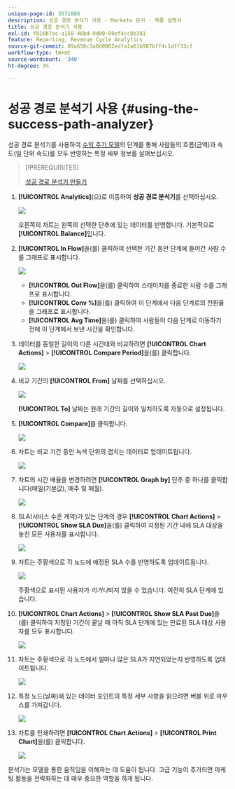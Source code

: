 ```yaml
---
unique-page-id: 3571886
description: 성공 경로 분석기 사용 - Marketo 문서 - 제품 설명서
title: 성공 경로 분석기 사용
exl-id: f816b7ac-a158-46bd-9d00-09ef4cc8b381
feature: Reporting, Revenue Cycle Analytics
source-git-commit: 09a656c3a0d0002edfa1a61b987bff4c1dff33cf
workflow-type: tm+mt
source-wordcount: '340'
ht-degree: 3%

---
```


# 성공 경로 분석기 사용 {#using-the-success-path-analyzer}

성공 경로 분석기를 사용하여 [수익 주기 모델](/help/marketo/product-docs/reporting/revenue-cycle-analytics/revenue-cycle-models/understanding-revenue-models.md)의 단계를 통해 사람들의 흐름(금액)과 속도(일 단위 속도)를 모두 반영하는 특정 세부 정보를 살펴보십시오.

>[!PREREQUISITES]
>
>[성공 경로 분석기 만들기](/help/marketo/product-docs/reporting/revenue-cycle-analytics/revenue-cycle-models/create-a-success-path-analyzer.md)

1. **[!UICONTROL Analytics]**(으)로 이동하여 **성공 경로 분석기**&#x200B;를 선택하십시오.

   ![](assets/image2015-6-12-17-3a23-3a53.png)

   오른쪽의 차트는 왼쪽의 선택한 단추에 있는 데이터를 반영합니다. 기본적으로 **[!UICONTROL Balance]**&#x200B;입니다.

1. **[!UICONTROL In Flow]**&#x200B;을(를) 클릭하여 선택한 기간 동안 단계에 들어간 사람 수를 그래프로 표시합니다.

   ![](assets/image2015-6-12-17-3a30-3a52.png)

   * **[!UICONTROL Out Flow]**&#x200B;을(를) 클릭하여 스테이지를 종료한 사람 수를 그래프로 표시합니다.
   * **[!UICONTROL Conv %]**&#x200B;을(를) 클릭하여 이 단계에서 다음 단계로의 전환율을 그래프로 표시합니다.
   * **[!UICONTROL Avg Time]**&#x200B;을(를) 클릭하여 사람들이 다음 단계로 이동하기 전에 이 단계에서 보낸 시간을 확인합니다.

1. 데이터를 동일한 길이의 다른 시간대와 비교하려면 **[!UICONTROL Chart Actions]** > **[!UICONTROL Compare Period]**&#x200B;을(를) 클릭합니다.

   ![](assets/image2015-6-12-17-3a39-3a15.png)

1. 비교 기간의 **[!UICONTROL From]** 날짜를 선택하십시오.

   ![](assets/image2015-6-12-17-3a43-3a49.png)

   **[!UICONTROL To]** 날짜는 원래 기간의 길이와 일치하도록 자동으로 설정됩니다.

1. **[!UICONTROL Compare]**&#x200B;를 클릭합니다.

   ![](assets/image2015-6-12-17-3a44-3a8.png)

1. 차트는 비교 기간 동안 녹색 단위의 겹치는 데이터로 업데이트됩니다.

   ![](assets/image2015-6-12-17-3a46-3a16.png)

1. 차트의 시간 배율을 변경하려면 **[!UICONTROL Graph by]** 단추 중 하나를 클릭합니다(매일(기본값), 매주 및 매월).

   ![](assets/image2015-6-12-17-3a46-3a55.png)

1. SLA(서비스 수준 계약)가 있는 단계의 경우 **[!UICONTROL Chart Actions]** > **[!UICONTROL Show SLA Due]**&#x200B;을(를) 클릭하여 지정된 기간 내에 SLA 대상을 놓친 모든 사용자를 표시합니다.

   ![](assets/image2015-6-12-17-3a49-3a23.png)

1. 차트는 주황색으로 각 노드에 예정된 SLA 수를 반영하도록 업데이트됩니다.

   ![](assets/image2015-6-12-17-3a50-3a16.png)

   주황색으로 표시된 사용자가 *이거나*&#x200B;되지 않을 수 있습니다. 여전히 SLA 단계에 있습니다.

1. **[!UICONTROL Chart Actions]** > **[!UICONTROL Show SLA Past Due]**&#x200B;을(를) 클릭하여 지정된 기간이 끝날 때 아직 SLA 단계에 있는 만료된 SLA 대상 사용자를 모두 표시합니다.

   ![](assets/image2015-6-12-17-3a51-3a39.png)

1. 차트는 주황색으로 각 노드에서 얼마나 많은 SLA가 지연되었는지 반영하도록 업데이트됩니다.

   ![](assets/image2015-6-12-17-3a52-3a17.png)

1. 특정 노드(날짜)에 있는 데이터 포인트의 특정 세부 사항을 읽으려면 버블 위로 마우스를 가져갑니다.

   ![](assets/image2015-6-12-17-3a52-3a49.png)

1. 차트를 인쇄하려면 **[!UICONTROL Chart Actions]** > **[!UICONTROL Print Chart]**&#x200B;을(를) 클릭합니다.

   ![](assets/image2015-6-12-17-3a53-3a34.png)

분석기는 모델을 통한 움직임을 이해하는 데 도움이 됩니다. 고급 기능이 추가되면 마케팅 활동을 전략화하는 데 매우 중요한 역할을 하게 됩니다.
